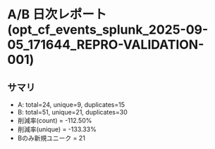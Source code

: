 # A/B 日次レポート (opt_cf_events_splunk_2025-09-05_171644_REPRO-VALIDATION-001)

## サマリ
- A: total=24, unique=9, duplicates=15
- B: total=51, unique=21, duplicates=30
- 削減率(count) = -112.50%
- 削減率(unique) = -133.33%
- Bのみ新規ユニーク = 21
